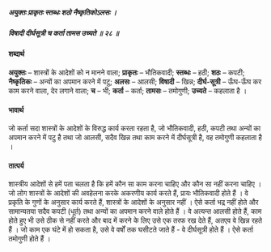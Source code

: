 ##### अयुक्तः प्राकृतः स्तब्धः शठो नैष्कृतिकोऽलसः ।
##### विषादी दीर्घसूत्री च कर्ता तामस उच्यते ॥ २८ ॥

#### शब्दार्थ

**अयुक्तः** – शास्त्रों के आदेशों को न मानने वाला; **प्राकृतः** – भौतिकवादी; **स्तब्धः** – हठी; **शठः** – कपटी; **नैष्कृतिकः** – अन्यों का अपमान करने में पटु; **अलसः** – आलसी; **विषादी** – खिन्न; **दीर्घ-सूत्री** – ऊँघ-ऊँघ कर काम करने वाला, देर लगाने वाला; **च** – भी; **कर्ता** – कर्ता; **तामसः** – तमोगुणी; **उच्यते** – कहलाता है ।

#### भावार्थ

जो कर्ता सदा शास्त्रों के आदेशों के विरुद्ध कार्य करता रहता है, जो भौतिकवादी, हठी, कपटी तथा अन्यों का अपमान करने में पटु है तथा जो आलसी, सदैव खिन्न तथा काम करने में दीर्घसूत्री है, वह तमोगुणी कहलाता है ।

#### तात्पर्य

शास्त्रीय आदेशों से हमें पता चलता है कि हमें कौन सा काम करना चाहिए और कौन सा नहीं करना चाहिए । जो लोग शास्त्रों के आदेशों की अवहेलना करके अकरणीय कार्य करते हैं, प्रायः भौतिकवादी होते हैं । वे प्रकृति के गुणों के अनुसार कार्य करते हैं, शास्त्रों के आदेशों के अनुसार नहीं । ऐसे कर्ता भद्र नहीं होते और सामान्यतया सदैव कपटी (धूर्त) तथा अन्यों का अपमान करने वाले होते हैं । वे अत्यन्त आलसी होते हैं, काम होते हुए भी उसे ठीक से नहीं करते और बाद में करने के लिए उसे एक तरफ रख देते हैं, अतएव वे खिन्न रहते हैं । जो काम एक घंटे में हो सकता है, उसे वे वर्षों तक घसीटते जाते हैं - वे दीर्घसूत्री होते हैं । ऐसे कर्ता तमोगुणी होते हैं ।